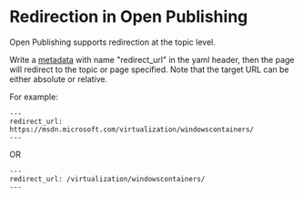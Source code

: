 # Redirection in Open Publishing

Open Publishing supports redirection at the topic level.

Write a [metadata](metadata.md) with name "redirect_url" in the yaml header, then the page will redirect to the topic or page specified.
Note that the target URL can be either absolute or relative.

For example:
```
---
redirect_url: https://msdn.microsoft.com/virtualization/windowscontainers/
---
```
OR
```
---
redirect_url: /virtualization/windowscontainers/
---
```
